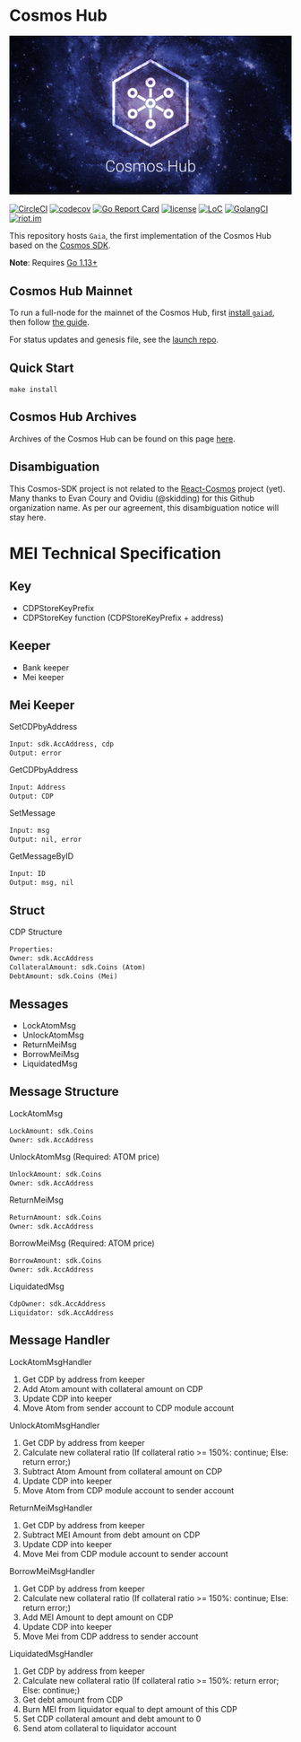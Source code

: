 # Cosmos Hub
![banner](./docs/images/cosmos-hub-image.jpg)

[![CircleCI](https://circleci.com/gh/cosmos/gaia/tree/master.svg?style=shield)](https://circleci.com/gh/cosmos/gaia/tree/master)
[![codecov](https://codecov.io/gh/cosmos/gaia/branch/master/graph/badge.svg)](https://codecov.io/gh/cosmos/gaia)
[![Go Report Card](https://goreportcard.com/badge/github.com/cosmos/gaia)](https://goreportcard.com/report/github.com/cosmos/gaia)
[![license](https://img.shields.io/github/license/cosmos/gaia.svg)](https://github.com/cosmos/gaia/blob/master/LICENSE)
[![LoC](https://tokei.rs/b1/github/cosmos/gaia)](https://github.com/cosmos/gaia)
[![GolangCI](https://golangci.com/badges/github.com/cosmos/gaia.svg)](https://golangci.com/r/github.com/cosmos/gaia)
[![riot.im](https://img.shields.io/badge/riot.im-JOIN%20CHAT-green.svg)](https://riot.im/app/#/room/#cosmos-sdk:matrix.org)

This repository hosts `Gaia`, the first implementation of the Cosmos Hub based on the [Cosmos SDK](https://github.com/cosmos/cosmos-sdk).

**Note**: Requires [Go 1.13+](https://golang.org/dl/)

## Cosmos Hub Mainnet

To run a full-node for the mainnet of the Cosmos Hub, first [install `gaiad`](./docs/gaia-tutorials/installation.md), then follow [the guide](./docs/gaia-tutorials/join-mainnet.md).

For status updates and genesis file, see the [launch repo](https://github.com/cosmos/launch).

## Quick Start

```
make install
```

## Cosmos Hub Archives

Archives of the Cosmos Hub can be found on this page [here](./docs/resources/archives.md).

## Disambiguation

This Cosmos-SDK project is not related to the [React-Cosmos](https://github.com/react-cosmos/react-cosmos) project (yet). Many thanks to Evan Coury and Ovidiu (@skidding) for this Github organization name. As per our agreement, this disambiguation notice will stay here.

# MEI Technical Specification

## Key
* CDPStoreKeyPrefix
* CDPStoreKey function (CDPStoreKeyPrefix + address)

## Keeper
* Bank keeper
* Mei keeper

## Mei Keeper
SetCDPbyAddress
```
Input: sdk.AccAddress, cdp
Output: error
```

GetCDPbyAddress
```
Input: Address
Output: CDP
```

SetMessage
```
Input: msg
Output: nil, error
```

GetMessageByID
```
Input: ID
Output: msg, nil
```

## Struct
CDP Structure
```
Properties:
Owner: sdk.AccAddress
CollateralAmount: sdk.Coins (Atom)
DebtAmount: sdk.Coins (Mei)
```

## Messages
* LockAtomMsg
* UnlockAtomMsg
* ReturnMeiMsg
* BorrowMeiMsg
* LiquidatedMsg

## Message Structure
LockAtomMsg
```
LockAmount: sdk.Coins
Owner: sdk.AccAddress
```

UnlockAtomMsg (Required: ATOM price)
```
UnlockAmount: sdk.Coins
Owner: sdk.AccAddress
```

ReturnMeiMsg
```
ReturnAmount: sdk.Coins
Owner: sdk.AccAddress
```

BorrowMeiMsg (Required: ATOM price)
```
BorrowAmount: sdk.Coins
Owner: sdk.AccAddress
```

LiquidatedMsg
```
CdpOwner: sdk.AccAddress
Liquidator: sdk.AccAddress
```

## Message Handler
LockAtomMsgHandler
1. Get CDP by address from keeper 
2. Add Atom amount with collateral amount on CDP
3. Update CDP into keeper
4. Move Atom from sender account to CDP module account

UnlockAtomMsgHandler
1. Get CDP by address from keeper
2. Calculate new collateral ratio
(If collateral ratio >= 150%: continue;
Else: return error;)
5. Subtract Atom Amount from collateral amount on CDP
6. Update CDP into keeper
7. Move Atom from CDP module account to sender account

ReturnMeiMsgHandler
1. Get CDP by address from keeper
2. Subtract MEI Amount from debt amount on CDP
3. Update CDP into keeper
4. Move Mei from CDP module account to sender account

BorrowMeiMsgHandler
1. Get CDP by address from keeper
2. Calculate new collateral ratio
(If collateral ratio >= 150%: continue;
Else: return error;)
5. Add MEI Amount to dept amount on CDP
6. Update CDP into keeper
7. Move Mei from CDP address to sender account

LiquidatedMsgHandler
1. Get CDP by address from keeper
2. Calculate new collateral ratio
(If collateral ratio >= 150%: return error;
Else: continue;)
5. Get debt amount from CDP
6. Burn MEI from liquidator equal to dept amount of this CDP
7. Set CDP collateral amount and debt amount to 0
8. Send atom collateral to liquidator account

